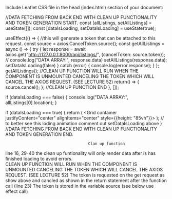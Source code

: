 Include Leaflet CSS file in the head (index.html) section of your document:


//DATA FETCHING FROM BACK END WITH CLEAN UP FUNCTIONALITY AND TOKEN GENERATION START.
  const [allListings, setAllListings] = useState([]);
  const [dataIsLoading, setDataIsLoading] = useState(true);

  useEffect(() => {
    //this will generate a token that can be attached to this request. 
    const source = axios.CancelToken.source();
    const getAllListings = async () => {
      try {
        let response = await axios.get("http://127.0.0.1:8000/api/listings/", {cancelToken: source.token});
        // console.log("DATA ARRAY:", response.data)
        setAllListings(response.data);
        setDataIsLoading(false)
      } catch (error) {
        console.log(error.response);
      }
    };
    getAllListings();
    //CLEAN UP FUNCTION WILL RUN WHEN THE COMPONENT IS UNMOUNTED CANCELING THE TOKEN WHICH WILL CANCEL THE AXIOS REQUEST. (SEE LECTURE 52)
    return() => {
      source.cancel();
    };
    //CLEAN UP FUNCTION END
  }, []);

  if (dataIsLoading === false) {
    console.log("DATA ARRAY:", allListings[0].location);
  }

  if (dataIsLoading === true) {
    return (
      <Grid container justifyContent="center" alignItems="center" style={{height: "85vh"}}>
        <CircularProgress />
      </Grid>
    );
    // to better see this loding animation comment out setDataIsLoading above
  }
  //DATA FETCHING FROM BACK END WITH CLEAN UP FUNCTIONALITY AND TOKEN GENERATION END.

                                        Clan up function        
line 16, 29-40 the clean up funtionality will only render data after is has finished loading to avoid errors.  
CLEAN UP FUNCTION WILL RUN WHEN THE COMPONENT IS UNMOUNTED CANCELING THE TOKEN WHICH WILL CANCEL THE AXIOS REQUEST. (SEE LECTURE 52)
The token is requested on the get request as show above and cancled as shown in the return statement after the function call (line 23)
The token is stored in the variable source (see below use effect call)
